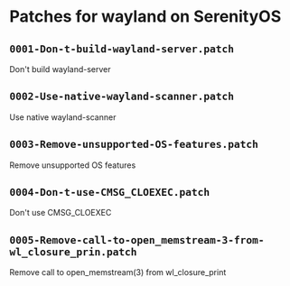 # Patches for wayland on SerenityOS

## `0001-Don-t-build-wayland-server.patch`

Don't build wayland-server


## `0002-Use-native-wayland-scanner.patch`

Use native wayland-scanner


## `0003-Remove-unsupported-OS-features.patch`

Remove unsupported OS features


## `0004-Don-t-use-CMSG_CLOEXEC.patch`

Don't use CMSG_CLOEXEC


## `0005-Remove-call-to-open_memstream-3-from-wl_closure_prin.patch`

Remove call to open_memstream(3) from wl_closure_print


